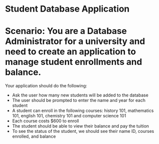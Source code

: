 # Student Database Application

# Scenario: You are a Database Administrator for a university and need to create an application to manage student enrollments and balance. 

Your application should do the following:

- Ask the user how many new students will be added to the database
- The user should be prompted to enter the name and year for each student
- A student can enroll in the following courses: history 101, mathematics 101, english 101, chemistry 101 and computer science 101
-   Each course costs $600 to enroll
-   The student should be able to view their balance and pay the tuition
-   To see the status of the student, we should see their name ID, courses enrolled, and balance
